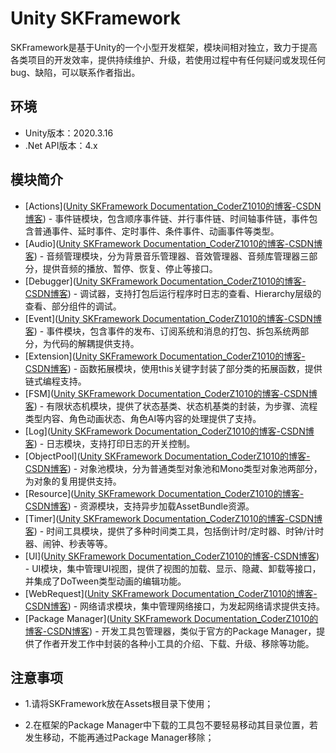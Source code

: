 # Unity SKFramework

SKFramework是基于Unity的一个小型开发框架，模块间相对独立，致力于提高各类项目的开发效率，提供持续维护、升级，若使用过程中有任何疑问或发现任何bug、缺陷，可以联系作者指出。

## 环境

- Unity版本：2020.3.16
- .Net API版本：4.x

## 模块简介

- [Actions]([Unity SKFramework Documentation_CoderZ1010的博客-CSDN博客](https://blog.csdn.net/qq_42139931/article/details/128849528?spm=1001.2014.3001.5501)) - 事件链模块，包含顺序事件链、并行事件链、时间轴事件链，事件包含普通事件、延时事件、定时事件、条件事件、动画事件等类型。
- [Audio]([Unity SKFramework Documentation_CoderZ1010的博客-CSDN博客](https://blog.csdn.net/qq_42139931/article/details/128849528?spm=1001.2014.3001.5501)) - 音频管理模块，分为背景音乐管理器、音效管理器、音频库管理器三部分，提供音频的播放、暂停、恢复、停止等接口。
- [Debugger]([Unity SKFramework Documentation_CoderZ1010的博客-CSDN博客](https://blog.csdn.net/qq_42139931/article/details/128849528?spm=1001.2014.3001.5501)) - 调试器，支持打包后运行程序时日志的查看、Hierarchy层级的查看、部分组件的调试。
- [Event]([Unity SKFramework Documentation_CoderZ1010的博客-CSDN博客](https://blog.csdn.net/qq_42139931/article/details/128849528?spm=1001.2014.3001.5501)) - 事件模块，包含事件的发布、订阅系统和消息的打包、拆包系统两部分，为代码的解耦提供支持。
- [Extension]([Unity SKFramework Documentation_CoderZ1010的博客-CSDN博客](https://blog.csdn.net/qq_42139931/article/details/128849528?spm=1001.2014.3001.5501)) - 函数拓展模块，使用this关键字封装了部分类的拓展函数，提供链式编程支持。
- [FSM]([Unity SKFramework Documentation_CoderZ1010的博客-CSDN博客](https://blog.csdn.net/qq_42139931/article/details/128849528?spm=1001.2014.3001.5501)) - 有限状态机模块，提供了状态基类、状态机基类的封装，为步骤、流程类型内容、角色动画状态、角色AI等内容的处理提供了支持。
- [Log]([Unity SKFramework Documentation_CoderZ1010的博客-CSDN博客](https://blog.csdn.net/qq_42139931/article/details/128849528?spm=1001.2014.3001.5501)) - 日志模块，支持打印日志的开关控制。
- [ObjectPool]([Unity SKFramework Documentation_CoderZ1010的博客-CSDN博客](https://blog.csdn.net/qq_42139931/article/details/128849528?spm=1001.2014.3001.5501)) - 对象池模块，分为普通类型对象池和Mono类型对象池两部分，为对象的复用提供支持。
- [Resource]([Unity SKFramework Documentation_CoderZ1010的博客-CSDN博客](https://blog.csdn.net/qq_42139931/article/details/128849528?spm=1001.2014.3001.5501)) - 资源模块，支持异步加载AssetBundle资源。
- [Timer]([Unity SKFramework Documentation_CoderZ1010的博客-CSDN博客](https://blog.csdn.net/qq_42139931/article/details/128849528?spm=1001.2014.3001.5501)) - 时间工具模块，提供了多种时间类工具，包括倒计时/定时器、时钟/计时器、闹钟、秒表等等。
- [UI]([Unity SKFramework Documentation_CoderZ1010的博客-CSDN博客](https://blog.csdn.net/qq_42139931/article/details/128849528?spm=1001.2014.3001.5501)) - UI模块，集中管理UI视图，提供了视图的加载、显示、隐藏、卸载等接口，并集成了DoTween类型动画的编辑功能。
- [WebRequest]([Unity SKFramework Documentation_CoderZ1010的博客-CSDN博客](https://blog.csdn.net/qq_42139931/article/details/128849528?spm=1001.2014.3001.5501)) - 网络请求模块，集中管理网络接口，为发起网络请求提供支持。
- [Package Manager]([Unity SKFramework Documentation_CoderZ1010的博客-CSDN博客](https://blog.csdn.net/qq_42139931/article/details/128849528?spm=1001.2014.3001.5501)) - 开发工具包管理器，类似于官方的Package Manager，提供了作者开发工作中封装的各种小工具的介绍、下载、升级、移除等功能。

## 注意事项

- 1.请将SKFramework放在Assets根目录下使用；

- 2.在框架的Package Manager中下载的工具包不要轻易移动其目录位置，若发生移动，不能再通过Package Manager移除；
